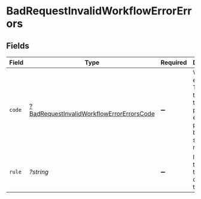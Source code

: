 # BadRequestInvalidWorkflowErrorErrors


## Fields

| Field                                                                                                        | Type                                                                                                         | Required                                                                                                     | Description                                                                                                  | Example                                                                                                      |
| ------------------------------------------------------------------------------------------------------------ | ------------------------------------------------------------------------------------------------------------ | ------------------------------------------------------------------------------------------------------------ | ------------------------------------------------------------------------------------------------------------ | ------------------------------------------------------------------------------------------------------------ |
| `code`                                                                                                       | [?BadRequestInvalidWorkflowErrorErrorsCode](../../models/shared/BadRequestInvalidWorkflowErrorErrorsCode.md) | :heavy_minus_sign:                                                                                           | Validation error code. This is used to indicate the possible error presented by a specific rule.             | infinite-loop                                                                                                |
| `rule`                                                                                                       | *?string*                                                                                                    | :heavy_minus_sign:                                                                                           | It indicates the name of the rule that contains the error.                                                   | Medium Risk Rule - Trulioo KYC                                                                               |